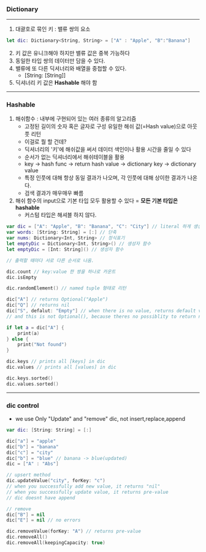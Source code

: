 ### Dictionary
---
1. 대괄호로 묶인 키 : 밸류 쌍의 요소
```swift
let dic: Dictionary<String, String> = ["A" : "Apple", "B":"Banana"]
```
2. 키 값은 유니크해야 하지만 밸류 값은 중복 가능하다
3. 동일한 타입 쌍의 데이터만 담을 수 있다.
4. 밸류에 또 다른 딕셔너리와 배열을 중첩할 수 있다.
    - [String: [String]]
5. 딕셔너리 키 값은 **Hashable** 해야 함

---
### Hashable
1. 해쉬함수 : 내부에 구현되어 있는 여러 종류의 알고리즘
    - 고정된 길이의 숫자 혹은 글자로 구성 유일한 해쉬 값(=Hash value)으로 아웃풋 리턴
    - 이걸로 뭘 할 건데?
    - 딕셔너리의 '키'에 해쉬값을 써서 데이터 색인이나 활용 시간을 줄일 수 있다
    - 순서가 없는 딕셔너리에서 해쉬테이블을 활용
    - key -> hash func -> return hash value -> dictionary key -> dictionary value
    - 특정 인풋에 대해 항상 동일 결과가 나오며, 각 인풋에 대해 상이한 결과가 나온다.
    - 검색 결과가 매우매우 빠름
2. 해쉬 함수의 input으로 기본 타입 모두 활용할 수 있다 = **모든 기본 타입은 hashable**
    - 커스텀 타입은 해셔블 하지 않다.

```swift
var dic = ["A": "Apple", "B": "Banana", "C": "City"] // literal 하게 생성
var words: [String: String] = [:] // 단축
var nums: Dictionary<Int, String> // 정식표기
let emptyDic = Dictionary<Int, String>() // 생성자 함수
let emptyDic = [Int: String]() // 생성자 함수

// 출력할 때마다 서로 다른 순서로 나옴.

dic.count // key:value 한 쌍을 하나로 카운트
dic.isEmpty

dic.randomElement() // named tuple 형태로 리턴

dic["A"] // returns Optional("Apple")
dic["Q"] // returns nil
dic["S", defalut: "Empty"] // when there is no value, returns default value
// and this is not Optional(), because theres no possiblity to return nil

if let a = dic["A"] {
    print(a)
} else {
    print("Not found")
}

dic.keys // prints all [keys] in dic
dic.values // prints all [values] in dic

dic.keys.sorted()
dic.values.sorted()
```
---

### dic control
- we use Only "Update" and "remove" dic, not insert,replace,append

```swift
var dic: [String: String] = [:]

dic["a"] = "apple"
dic["b"] = "banana"
dic["c"] = "city"
dic["b"] = "blue" // banana -> blue(updated)
dic = ["A" : "Abs"]

// upsert method
dic.updateValue("city", forKey: "c") 
// when you successfully add new value, it returns "nil"
// when you successfully update value, it returns pre-value
// dic doesnt have append

// remove
dic["B"] = nil
dic["E"] = nil // no errors

dic.removeValue(forKey: "A") // returns pre-value
dic.removeAll()
dic.removeAll(keepingCapacity: true)

```

